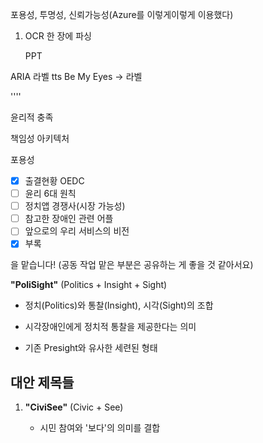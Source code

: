 포용성, 투명성, 신뢰가능성(Azure를 이렇게이렇게 이용했다)




1. OCR  한 장에  파싱 
   
   PPT 

ARIA 라벨 tts Be My Eyes -> 라벨

''''

윤리적 충족

책임성 아키텍처

포용성

- [x] 출결현황 OEDC 
- [ ] 윤리 6대 원칙 
- [ ] 정치앱 경쟁사(시장 가능성) 
- [ ] 참고한 장애인 관련 어플 
- [ ] 앞으로의 우리 서비스의 비전
- [x] 부록

을 맡습니다! (공동 작업 맡은 부분은 공유하는 게 좋을 것 같아서요)

**"PoliSight"** (Politics + Insight + Sight)

- 정치(Politics)와 통찰(Insight), 시각(Sight)의 조합
    
- 시각장애인에게 정치적 통찰을 제공한다는 의미
    
- 기존 Presight와 유사한 세련된 형태
    

## 대안 제목들

1. **"CiviSee"** (Civic + See)
    
    - 시민 참여와 '보다'의 의미를 결합